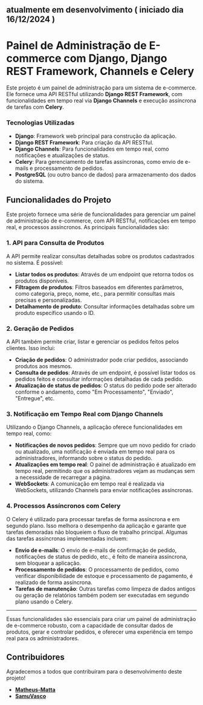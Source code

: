 ## atualmente em desenvolvimento ( iniciado dia 16/12/2024 )

# Painel de Administração de E-commerce com Django, Django REST Framework, Channels e Celery

Este projeto é um painel de administração para um sistema de e-commerce. Ele fornece uma API RESTful utilizando **Django REST Framework**, com funcionalidades em tempo real via **Django Channels** e execução assíncrona de tarefas com **Celery**.

### Tecnologias Utilizadas

- **Django**: Framework web principal para construção da aplicação.
- **Django REST Framework**: Para criação da API RESTful.
- **Django Channels**: Para funcionalidades em tempo real, como notificações e atualizações de status.
- **Celery**: Para gerenciamento de tarefas assíncronas, como envio de e-mails e processamento de pedidos.
- **PostgreSQL** (ou outro banco de dados) para armazenamento dos dados do sistema.

## Funcionalidades do Projeto

Este projeto fornece uma série de funcionalidades para gerenciar um painel de administração de e-commerce, com API RESTful, notificações em tempo real, e processos assíncronos. As principais funcionalidades são:

### 1. **API para Consulta de Produtos**

A API permite realizar consultas detalhadas sobre os produtos cadastrados no sistema. É possível:

- **Listar todos os produtos**: Através de um endpoint que retorna todos os produtos disponíveis.
- **Filtragem de produtos**: Filtros baseados em diferentes parâmetros, como categoria, preço, nome, etc., para permitir consultas mais precisas e personalizadas.
- **Detalhamento de produto**: Consultar informações detalhadas sobre um produto específico usando o ID.

### 2. **Geração de Pedidos**

A API também permite criar, listar e gerenciar os pedidos feitos pelos clientes. Isso inclui:

- **Criação de pedidos**: O administrador pode criar pedidos, associando produtos aos mesmos.
- **Consulta de pedidos**: Através de um endpoint, é possível listar todos os pedidos feitos e consultar informações detalhadas de cada pedido.
- **Atualização de status de pedidos**: O status do pedido pode ser alterado conforme o andamento, como "Em Processamento", "Enviado", "Entregue", etc.

### 3. **Notificação em Tempo Real com Django Channels**

Utilizando o Django Channels, a aplicação oferece funcionalidades em tempo real, como:

- **Notificações de novos pedidos**: Sempre que um novo pedido for criado ou atualizado, uma notificação é enviada em tempo real para os administradores, informando sobre o status do pedido.
- **Atualizações em tempo real**: O painel de administração é atualizado em tempo real, permitindo que os administradores vejam as mudanças sem a necessidade de recarregar a página.
- **WebSockets**: A comunicação em tempo real é realizada via WebSockets, utilizando Channels para enviar notificações assíncronas.

### 4. **Processos Assíncronos com Celery**

O Celery é utilizado para processar tarefas de forma assíncrona e em segundo plano. Isso melhora o desempenho da aplicação e garante que tarefas demoradas não bloqueiem o fluxo de trabalho principal. Algumas das tarefas assíncronas implementadas incluem:

- **Envio de e-mails**: O envio de e-mails de confirmação de pedido, notificações de status de pedido, etc., é feito de maneira assíncrona, sem bloquear a aplicação.
- **Processamento de pedidos**: O processamento de pedidos, como verificar disponibilidade de estoque e processamento de pagamento, é realizado de forma assíncrona.
- **Tarefas de manutenção**: Outras tarefas como limpeza de dados antigos ou geração de relatórios também podem ser executadas em segundo plano usando o Celery.

---

Essas funcionalidades são essenciais para criar um painel de administração de e-commerce robusto, com a capacidade de consultar dados de produtos, gerar e controlar pedidos, e oferecer uma experiência em tempo real para os administradores.

## Contribuidores

Agradecemos a todos que contribuíram para o desenvolvimento deste projeto!

- **[Matheus-Matta](https://github.com/Matheus-Matta)**
- **[SamuVasco](https://github.com/SamuVasco)**